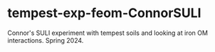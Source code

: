 # tempest-exp-feom-ConnorSULI
Connor's SULI experiment with tempest soils and looking at iron OM interactions. Spring 2024.
